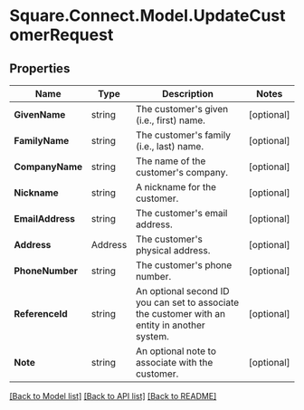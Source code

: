 # Square.Connect.Model.UpdateCustomerRequest
## Properties

Name | Type | Description | Notes
------------ | ------------- | ------------- | -------------
**GivenName** | string | The customer&#39;s given (i.e., first) name. | [optional] 
**FamilyName** | string | The customer&#39;s family (i.e., last) name. | [optional] 
**CompanyName** | string | The name of the customer&#39;s company. | [optional] 
**Nickname** | string | A nickname for the customer. | [optional] 
**EmailAddress** | string | The customer&#39;s email address. | [optional] 
**Address** | Address | The customer&#39;s physical address. | [optional] 
**PhoneNumber** | string | The customer&#39;s phone number. | [optional] 
**ReferenceId** | string | An optional second ID you can set to associate the customer with an entity in another system. | [optional] 
**Note** | string | An optional note to associate with the customer. | [optional] 



[[Back to Model list]](../README.md#documentation-for-models) [[Back to API list]](../README.md#documentation-for-api-endpoints) [[Back to README]](../README.md)

